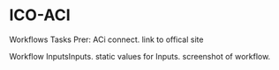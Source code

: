 # ICO-ACI

Workflows
Tasks
Prer: ACi connect. link to offical site

Workflow InputsInputs.
static values for Inputs.
screenshot of workflow.
